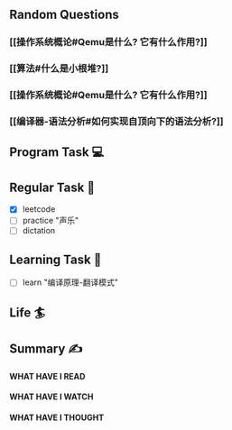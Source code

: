 ## Random Questions
### [[操作系统概论#Qemu是什么? 它有什么作用?]]

### [[算法#什么是小根堆?]]

### [[操作系统概论#Qemu是什么? 它有什么作用?]]

### [[编译器-语法分析#如何实现自顶向下的语法分析?]]



## Program Task  💻

## Regular Task  🤡
- [x] leetcode
- [ ] practice "声乐"
- [ ] dictation

## Learning Task 🎯
- [ ] learn "编译原理-翻译模式"
## Life 🏄

## Summary ✍
####  WHAT HAVE I READ

#### WHAT HAVE I WATCH

#### WHAT HAVE I THOUGHT
